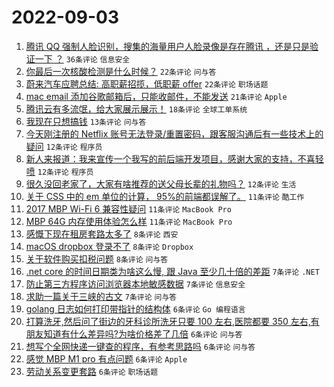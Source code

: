 # 2022-09-03

1. [腾讯 QQ 强制人脸识别，搜集的海量用户人脸录像是存在腾讯 ，还是只是验证一下 ？](https://www.v2ex.com/t/877394) `36条评论` `信息安全`
1. [你最后一次核酸检测是什么时候？](https://www.v2ex.com/t/877408) `22条评论` `问与答`
1. [蔚来汽车应聘总结: 高职薪招揽，低职薪 offer](https://www.v2ex.com/t/877388) `22条评论` `职场话题`
1. [mac email 添加谷歌邮箱后，只能收邮件，不能发送](https://www.v2ex.com/t/877411) `21条评论` `Apple`
1. [腾讯云有多流氓，给大家展示展示！](https://www.v2ex.com/t/877403) `18条评论` `全球工单系统`
1. [我现在只想搞钱](https://www.v2ex.com/t/877414) `13条评论` `问与答`
1. [今天刚注册的 Netflix 账号无法登录/重置密码，跟客服沟通后有一些技术上的疑问](https://www.v2ex.com/t/877419) `12条评论` `程序员`
1. [新人来报道：我来宣传一个我写的前后端开发项目，感谢大家的支持，不喜轻喷](https://www.v2ex.com/t/877418) `12条评论` `程序员`
1. [很久没回老家了，大家有啥推荐的送父母长辈的礼物吗？](https://www.v2ex.com/t/877402) `12条评论` `生活`
1. [关于 CSS 中的 em 单位的计算， 95%的前端都误解了。](https://www.v2ex.com/t/877412) `11条评论` `酷工作`
1. [2017 MBP Wi-Fi 6 兼容性疑问](https://www.v2ex.com/t/877405) `11条评论` `MacBook Pro`
1. [MBP 64G 内存使用体验怎么样](https://www.v2ex.com/t/877400) `11条评论` `MacBook Pro`
1. [感慨下现在租房套路太多了](https://www.v2ex.com/t/877423) `8条评论` `西安`
1. [macOS dropbox 登录不了](https://www.v2ex.com/t/877397) `8条评论` `Dropbox`
1. [关于软件购买扣税问题](https://www.v2ex.com/t/877387) `8条评论` `问与答`
1. [.net core 的时间日期类为啥这么慢, 跟 Java 至少几十倍的差距](https://www.v2ex.com/t/877417) `7条评论` `.NET`
1. [防止第三方程序访问浏览器本地敏感数据](https://www.v2ex.com/t/877410) `7条评论` `信息安全`
1. [求助一篇关于三峡的古文](https://www.v2ex.com/t/877404) `7条评论` `问与答`
1. [golang 日志如何打印带指针的结构体](https://www.v2ex.com/t/877438) `6条评论` `Go 编程语言`
1. [打算洗牙,然后问了街边的牙科诊所洗牙只要 100 左右,医院都要 350 左右,有朋友知道有什么差异吗?为啥价格差了几倍](https://www.v2ex.com/t/877437) `6条评论` `问与答`
1. [想写个全网快递一键查的程序，有参考思路吗](https://www.v2ex.com/t/877430) `6条评论` `问与答`
1. [感觉 MBP M1 pro 有点问题](https://www.v2ex.com/t/877416) `6条评论` `Apple`
1. [劳动关系变更套路](https://www.v2ex.com/t/877396) `6条评论` `职场话题`
